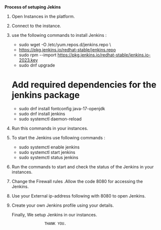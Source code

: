 **Process of setuping Jekins**

1) Open Instances in the platform.
2) Connect to the instance.
3) use the following commands to install Jenkins :

    * sudo wget -O /etc/yum.repos.d/jenkins.repo \
    *    https://pkg.jenkins.io/redhat-stable/jenkins.repo
    * sudo rpm --import https://pkg.jenkins.io/redhat-stable/jenkins.io-2023.key
    * sudo dnf upgrade
   # Add required dependencies for the jenkins package
    * sudo dnf install fontconfig java-17-openjdk
    * sudo dnf install jenkins
    * sudo systemctl daemon-reload
      
4) Run this commands in your instances.

5) To start the Jenkins use following commands :

    * sudo systemctl enable jenkins
    * sudo systemctl start jenkins
    * sudo systemctl status jenkins
      
6) Run the commands to start and check the status of the Jenkins in your instances.

7) Change the Firewall rules .Allow the code 8080 for accessing the Jenkins.
8) Use your External ip-address following with 8080 to open Jenkins.
9) Create your own Jenkins profile using your details.

     Finally, We setup Jenkins in our instances.

                      THANK YOU.
